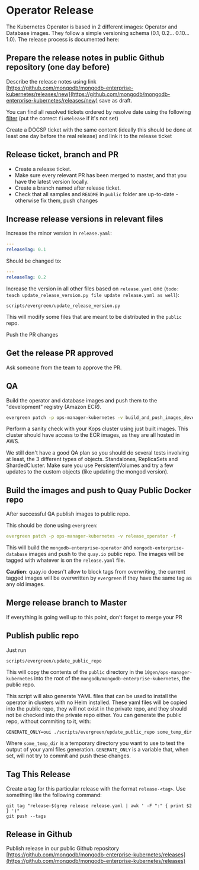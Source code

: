 # Operator Release

The Kubernetes Operator is based in 2 different images: Operator and Database images.
They follow a simple versioning schema (0.1, 0.2... 0.10... 1.0). The release
process is documented here:

## Prepare the release notes in public Github repository (one day before)

Describe the release notes using link 
[https://github.com/mongodb/mongodb-enterprise-kubernetes/releases/new](https://github.com/mongodb/mongodb-enterprise-kubernetes/releases/new) save as draft.

You can find all resolved tickets ordered by resolve date using the following [filter](https://jira.mongodb.org/issues/?filter=26728) (put the correct `fixRelease` if it's not set)

Create a DOCSP ticket with the same content (ideally this should be done at least one day before the real release) and
link it to the release ticket

## Release ticket, branch and PR

* Create a release ticket.
* Make sure every relevant PR has been merged to master, and that you have the latest version locally.
* Create a branch named after release ticket. 
* Check that all samples and `README` in `public` folder are up-to-date - otherwise fix them, push changes

## Increase release versions in relevant files

Increase the minor version in `release.yaml`:

```yaml
---
releaseTag: 0.1
```

Should be changed to:

```yaml
---
releaseTag: 0.2
```

Increase the version in all other files based on `release.yaml` one (`todo: teach update_release_version.py file update release.yaml as well`):

```
scripts/evergreen/update_release_version.py
```

This will modify some files that are meant to be distributed in the
`public` repo.

Push the PR changes

## Get the release PR approved

Ask someone from the team to approve the PR. 

## QA


Build the operator and database images and push them to the "development" registry (Amazon ECR).

``` bash
evergreen patch -p ops-manager-kubernetes -v build_and_push_images_development -f
```

Perform a sanity check with your Kops cluster using just built images. This cluster should
have access to the ECR images, as they are all hosted in AWS.

We still don't have a good QA plan so you should do several tests
involving at least, the 3 different types of objects. Standalones,
ReplicaSets and ShardedCluster. Make sure you use PersistentVolumes
and try a few updates to the custom objects (like updating the mongod
version).


## Build the images and push to Quay Public Docker repo

After successful QA publish images to public repo.

This should be done using `evergreen`:

``` yaml
evergreen patch -p ops-manager-kubernetes -v release_operator -f
```

This will build the `mongodb-enterprise-operator` and
`mongodb-enterprise-database` images and push to the `quay.io` public
repo. The images will be tagged with whatever is on the `release.yaml` file.

**Caution**: quay.io doesn't allow to block tags from overwriting, the current tagged images will be overwritten by
`evergreen` if they have the same tag as any old images.

## Merge release branch to Master

If everything is going well up to this point, don't forget to merge your PR 

## Publish public repo

Just run

    scripts/evergreen/update_public_repo

This will copy the contents of the `public` directory in the `10gen/ops-manager-kubernetes` into
the root of the `mongodb/mongodb-enterprise-kubernetes`, the public repo.

This script will also generate YAML files that can be used to install
the operator in clusters with no Helm installed. These yaml files will
be copied into the public repo, they will not exist in the private
repo, and they should not be checked into the private repo either. You
can generate the public repo, without commiting to it, with:

    GENERATE_ONLY=oui ./scripts/evergreen/update_public_repo some_temp_dir

Where `some_temp_dir` is a temporary directory you want to use to test
the output of your yaml files generation. `GENERATE_ONLY` is a
variable that, when set, will not try to commit and push these
changes.

## Tag This Release

Create a tag for this particular release with the format `release-<tag>`. Use something like the following command:

    git tag "release-$(grep release release.yaml | awk ' -F ":" { print $2 } ')"
    git push --tags
    
## Release in Github 

Publish release in our public Github repository 
[https://github.com/mongodb/mongodb-enterprise-kubernetes/releases](https://github.com/mongodb/mongodb-enterprise-kubernetes/releases)

